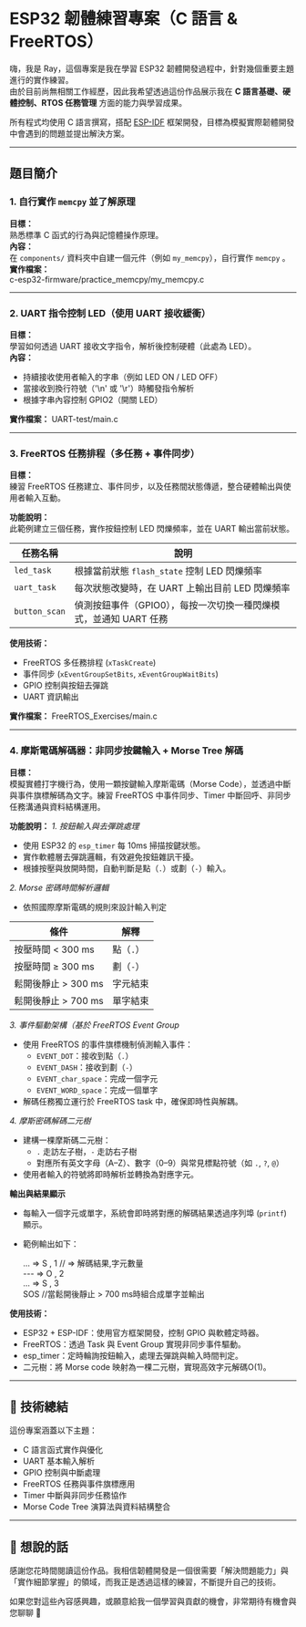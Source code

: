 # ESP32 韌體練習專案（C 語言 & FreeRTOS）

嗨，我是 Ray，這個專案是我在學習 ESP32 韌體開發過程中，針對幾個重要主題進行的實作練習。  
由於目前尚無相關工作經歷，因此我希望透過這份作品展示我在 **C 語言基礎、硬體控制、RTOS 任務管理** 方面的能力與學習成果。

所有程式均使用 C 語言撰寫，搭配 [ESP-IDF](https://docs.espressif.com/projects/esp-idf/en/latest/esp32/) 框架開發，目標為模擬實際韌體開發中會遇到的問題並提出解決方案。

---

## 題目簡介

### 1. 自行實作 `memcpy` 並了解原理
**目標：**  
熟悉標準 C 函式的行為與記憶體操作原理。  
**內容：**  
在 `components/` 資料夾中自建一個元件（例如 `my_memcpy`），自行實作 `memcpy` 。  
**實作檔案：**  
c-esp32-firmware/practice_memcpy/my_memcpy.c

---

### 2. UART 指令控制 LED（使用 UART 接收緩衝）
**目標：**  
學習如何透過 UART 接收文字指令，解析後控制硬體（此處為 LED）。  
**內容：**  
- 持續接收使用者輸入的字串（例如 LED ON / LED OFF） 
- 當接收到換行符號（'\n' 或 '\r'）時觸發指令解析  
- 根據字串內容控制 GPIO2（開關 LED）

**實作檔案：**
  UART-test/main.c

---

### 3. FreeRTOS 任務排程（多任務 + 事件同步） 
**目標：**  
練習 FreeRTOS 任務建立、事件同步，以及任務間狀態傳遞，整合硬體輸出與使用者輸入互動。

**功能說明：**  
此範例建立三個任務，實作按鈕控制 LED 閃爍頻率，並在 UART 輸出當前狀態。

| 任務名稱      | 說明 |
|---------------|------|
| `led_task`    | 根據當前狀態 `flash_state` 控制 LED 閃爍頻率 |
| `uart_task`   | 每次狀態改變時，在 UART 上輸出目前 LED 閃爍頻率 |
| `button_scan` | 偵測按鈕事件（GPIO0），每按一次切換一種閃爍模式，並通知 UART 任務 |

**使用技術：**
- FreeRTOS 多任務排程 (`xTaskCreate`)  
- 事件同步 (`xEventGroupSetBits`, `xEventGroupWaitBits`)  
- GPIO 控制與按鈕去彈跳  
- UART 資訊輸出

**實作檔案：**
  FreeRTOS_Exercises/main.c

---
### 4. 摩斯電碼解碼器：非同步按鍵輸入 + Morse Tree 解碼
**目標：**  
模擬實體打字機行為，使用一顆按鍵輸入摩斯電碼（Morse Code），並透過中斷與事件旗標解碼為文字。練習 FreeRTOS 中事件同步、Timer 中斷回呼、非同步任務溝通與資料結構運用。

**功能說明：** 
*1. 按鈕輸入與去彈跳處理*
- 使用 ESP32 的 `esp_timer` 每 10ms 掃描按鍵狀態。
- 實作軟體層去彈跳邏輯，有效避免按鈕雜訊干擾。
- 根據按壓與放開時間，自動判斷是點（`.`）或劃（`-`）輸入。

*2. Morse 密碼時間解析邏輯*
- 依照國際摩斯電碼的規則來設計輸入判定

| 條件               | 解釋         |
|--------------------|--------------|
| 按壓時間 < 300 ms   | 點（`.`）    |
| 按壓時間 ≥ 300 ms   | 劃（`-`）    |
| 鬆開後靜止 > 300 ms | 字元結束     |
| 鬆開後靜止 > 700 ms | 單字結束     |

*3. 事件驅動架構（基於 FreeRTOS Event Group*
- 使用 FreeRTOS 的事件旗標機制偵測輸入事件：
  - `EVENT_DOT`：接收到點（`.`）
  - `EVENT_DASH`：接收到劃（`-`）
  - `EVENT_char_space`：完成一個字元
  - `EVENT_WORD_space`：完成一個單字
- 解碼任務獨立運行於 FreeRTOS task 中，確保即時性與解耦。

*4. 摩斯密碼解碼二元樹*
- 建構一棵摩斯碼二元樹：
  - `.` 走訪左子樹，`-` 走訪右子樹
  - 對應所有英文字母（A–Z）、數字（0–9）與常見標點符號（如 `.`, `?`, `@`）
- 使用者輸入的符號將即時解析並轉換為對應字元。

**輸出與結果顯示**
- 每輸入一個字元或單字，系統會即時將對應的解碼結果透過序列埠 (`printf`) 顯示。  
- 範例輸出如下：
  
  ...  => S , 1  // => 解碼結果,字元數量  
  ---  => O , 2  
  ...  => S , 3  
  SOS            //當鬆開後靜止 > 700 ms時組合成單字並輸出
  
**使用技術：**
- ESP32 + ESP-IDF：使用官方框架開發，控制 GPIO 與軟體定時器。
- FreeRTOS：透過 Task 與 Event Group 實現非同步事件驅動。
- esp_timer：定時輪詢按鈕輸入，處理去彈跳與輸入時間判定。
- 二元樹：將 Morse code 映射為一棵二元樹，實現高效字元解碼O(1)。

---

## 🔧 技術總結

這份專案涵蓋以下主題：

- C 語言函式實作與優化
- UART 基本輸入解析
- GPIO 控制與中斷處理
- FreeRTOS 任務與事件旗標應用
- Timer 中斷與非同步任務協作
- Morse Code Tree 演算法與資料結構整合

---

## 👋 想說的話

感謝您花時間閱讀這份作品。我相信韌體開發是一個很需要「解決問題能力」與「實作細節掌握」的領域，而我正是透過這樣的練習，不斷提升自己的技術。

如果您對這些內容感興趣，或願意給我一個學習與貢獻的機會，非常期待有機會與您聊聊 🙌
